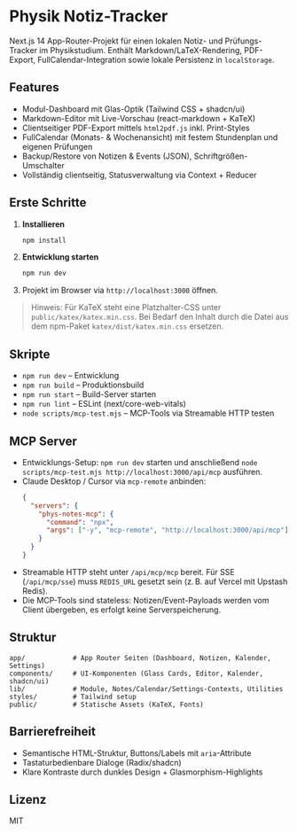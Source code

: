 # Physik Notiz-Tracker

Next.js 14 App-Router-Projekt für einen lokalen Notiz- und Prüfungs-Tracker im Physikstudium. Enthält Markdown/LaTeX-Rendering, PDF-Export, FullCalendar-Integration sowie lokale Persistenz in `localStorage`.

## Features
- Modul-Dashboard mit Glas-Optik (Tailwind CSS + shadcn/ui)
- Markdown-Editor mit Live-Vorschau (react-markdown + KaTeX)
- Clientseitiger PDF-Export mittels `html2pdf.js` inkl. Print-Styles
- FullCalendar (Monats- & Wochenansicht) mit festem Stundenplan und eigenen Prüfungen
- Backup/Restore von Notizen & Events (JSON), Schriftgrößen-Umschalter
- Vollständig clientseitig, Statusverwaltung via Context + Reducer

## Erste Schritte
1. **Installieren**
   ```bash
   npm install
   ```
2. **Entwicklung starten**
   ```bash
   npm run dev
   ```
3. Projekt im Browser via `http://localhost:3000` öffnen.

> Hinweis: Für KaTeX steht eine Platzhalter-CSS unter `public/katex/katex.min.css`. Bei Bedarf den Inhalt durch die Datei aus dem npm-Paket `katex/dist/katex.min.css` ersetzen.

## Skripte
- `npm run dev` – Entwicklung
- `npm run build` – Produktionsbuild
- `npm run start` – Build-Server starten
- `npm run lint` – ESLint (next/core-web-vitals)
- `node scripts/mcp-test.mjs` – MCP-Tools via Streamable HTTP testen

## MCP Server
- Entwicklungs-Setup: `npm run dev` starten und anschließend `node scripts/mcp-test.mjs http://localhost:3000/api/mcp` ausführen.
- Claude Desktop / Cursor via `mcp-remote` anbinden:
  ```json
  {
    "servers": {
      "phys-notes-mcp": {
        "command": "npx",
        "args": ["-y", "mcp-remote", "http://localhost:3000/api/mcp"]
      }
    }
  }
  ```
- Streamable HTTP steht unter `/api/mcp/mcp` bereit. Für SSE (`/api/mcp/sse`) muss `REDIS_URL` gesetzt sein (z. B. auf Vercel mit Upstash Redis).
- Die MCP-Tools sind stateless: Notizen/Event-Payloads werden vom Client übergeben, es erfolgt keine Serverspeicherung.

## Struktur
```
app/            # App Router Seiten (Dashboard, Notizen, Kalender, Settings)
components/     # UI-Komponenten (Glass Cards, Editor, Kalender, shadcn/ui)
lib/            # Module, Notes/Calendar/Settings-Contexts, Utilities
styles/         # Tailwind setup
public/         # Statische Assets (KaTeX, Fonts)
```

## Barrierefreiheit
- Semantische HTML-Struktur, Buttons/Labels mit `aria`-Attribute
- Tastaturbedienbare Dialoge (Radix/shadcn)
- Klare Kontraste durch dunkles Design + Glasmorphism-Highlights

## Lizenz
MIT

